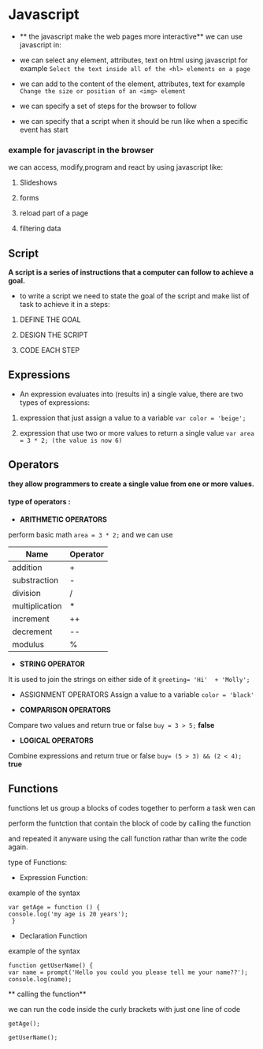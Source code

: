 # Javascript

* ** the javascript make the web pages more interactive** we can use javascript in:

* we can select any element, attributes, text on html using javascript for example `Select the text inside all of the <hl> elements on a page`

* we can add to the content of the element, attributes, text for example `Change the size or position of an <img> element`

* we can  specify a set of steps for the browser to follow
 
* we can specify that a script when it should be run like when a specific event has start

### example for javascript in the browser

we can access, modify,program and react by using javascript like:

1. Slideshows

2. forms

3. reload part of a page

4. filtering data 

## Script

**A script is a series of instructions that a computer can follow to achieve a goal.**

* to write a script we need to state the goal of the script and make list of task to achieve it in a steps:

1. DEFINE THE GOAL

2. DESIGN THE SCRIPT

3. CODE EACH STEP

## Expressions 

* An expression evaluates into (results in) a single value, there are two types of expressions:

1. expression that just assign a value to a variable `var color = 'beige';`

2. expression that use two or more values to return a single value `var area = 3 * 2; (the value is now 6)`

## Operators 

**they allow programmers to create a single value from one or more values.**

#### type of operators :

* **ARITHMETIC OPERATORS**

perform basic math `area = 3 * 2;`
and we can use 

| Name        | Operator    |
| ----------- | ----------- |
| addition    | +           |
| substraction| -           |
| division     | /          |
| multiplication | *        |
| increment   | ++          |
| decrement   | --          |
| modulus     | %           |

* **STRING OPERATOR**

It is used to join the strings on either side of it `greeting= 'Hi'  + 'Molly';`

* ASSIGNMENT OPERATORS
Assign a value to a variable `color = 'black'`

* **COMPARISON OPERATORS**

Compare two values and return true or false `buy = 3 > 5;` **false**

* **LOGICAL OPERATORS**

Combine expressions and return true or false `buy= (5 > 3) && (2 < 4);` **true**

## Functions

functions let us group a blocks of codes together to perform a task wen can

perform the funtction that contain the block of code by calling the function 

and repeated it anyware using the call function rathar than write the code again.

type of Functions:

* Expression Function:

example of the syntax
```
var getAge = function () {
console.log('my age is 20 years');
 }
```
* Declaration Function

example of the syntax
```
function getUserName() {
var name = prompt('Hello you could you please tell me your name??');
console.log(name);
```

** calling the function** 

we can run the code inside the curly brackets with just one line of code

`getAge();`

`getUserName();`

 
